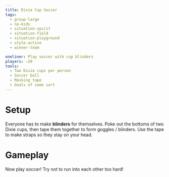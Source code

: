 ```yaml
---
title: Dixie Cup Soccer
tags:
  - group-large
  - no-kids
  - situation-spirit
  - situation-field
  - situation-playground
  - style-active
  - winner-team

oneliner: Play soccer with cup blinders
players: ~20
tools:
  - Two Dixie cups per person
  - Soccer ball
  - Masking tape
  - Goals of some sort
---
```

# Setup

Everyone has to make **blinders** for themselves. Poke out the bottoms of two
Dixie cups, then tape them together to form goggles / blinders. Use the tape to
make straps so they stay on your head.

# Gameplay

Now play soccer! Try not to run into each other too hard!
